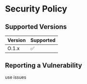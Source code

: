 # Security Policy

## Supported Versions

| Version | Supported          |
| ------- | ------------------ |
| O.1.x   | :white_check_mark: |


## Reporting a Vulnerability

use issues

